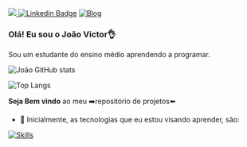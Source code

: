 <a href = "mailto:joaovictor.s517.j@gmail.com"><img src="https://img.shields.io/badge/Gmail-D14836?style=for-the-badge&logo=gmail&logoColor=white" target="_red">
[![Linkedin Badge](https://img.shields.io/badge/Linkedin-0077B5?style=for-the-badge&logo=linkedin&logoColor=white)](https://www.linkedin.com/in/jo%C3%A3o-victor-107773204/)
[![Blog](https://img.shields.io/badge/Instagram-E4405F?style=for-the-badge&logo=instagram&logoColor=white)](https://www.instagram.com/kwiw.lower/)
  
### Olá! Eu sou o João Victor👌
Sou um estudante do ensino médio aprendendo a programar.

![João GitHub stats](https://github-readme-stats.vercel.app/api?username=Joaovictor517&show_icons=true&theme=dark)

![Top Langs](https://github-readme-stats.vercel.app/api/top-langs/?username=Joaovictor517&show_icons=true&theme=dark)


**Seja Bem vindo** ao meu ➡️repositório de projetos⬅️
- 🔭 Inicialmente, as tecnologias que eu estou visando aprender, são:

[![Skills](https://img.shields.io/badge/JavaScript-F7DF1E?style=for-the-badge&logo=javascript&logoColor=black)](https://github.com/Joaovictor517/JavaScript)

<!--
- 👯 I’m looking to collaborate on ...
- 🤔 I’m looking for help with ...
- 💬 Ask me about ...
- 📫 How to reach me: ...
- 😄 Pronouns: ...
- ⚡ Fun fact: ...
-->
